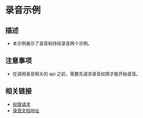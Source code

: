 # 录音示例

## 描述

- 本示例展示了录音和持续录音两个示例。

## 注意事项

- 在调用录音相关的 api 之前，需要先请求录音权限才能开始录音。

## 相关链接

- [权限请求](https://developer.tuya.com/cn/miniapp/develop/miniapp/api/authorize/authorize#tyauthorize)
- [录音文档地址](https://developer.tuya.com/cn/miniapp/develop/miniapp/api/media/record/GetRecorderManagerTask)
